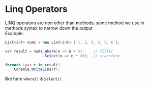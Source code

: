 # Linq Operators  
LINQ operators are non other than methods, same method we use in methods syntax to narrow down the output  
Example:  
```C#
List<int> nums = new List<int> { 1, 2, 3, 4, 5, 6 };

var result = nums.Where(n => n > 3)     // filter
                 .Select(n => n * 10);  // transform

foreach (var r in result)
    Console.WriteLine(r);
```  
like here `where()` & `Select()`  

